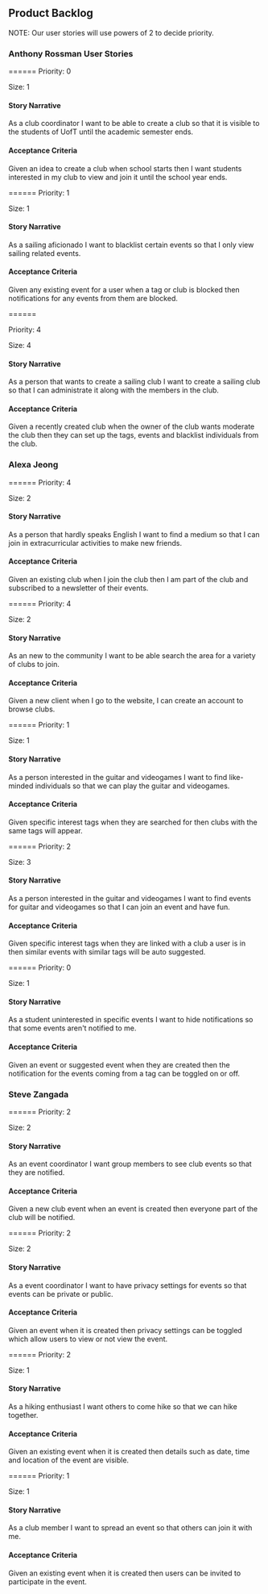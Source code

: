 ## Product Backlog
NOTE: 
Our user stories will use powers of 2 to decide priority.

### Anthony Rossman User Stories
======
Priority: 0

Size: 1
#### Story Narrative
As a club coordinator I want to be able to create a club so that it is visible to the students of UofT until the academic semester ends.
#### Acceptance Criteria
Given an idea to create a club when school starts then I want students interested in my club to view and join it until the school year ends.

======
Priority: 1

Size: 1
#### Story Narrative
As a sailing aficionado I want to blacklist certain events so that I only view sailing related events.
#### Acceptance Criteria
Given any existing event for a user when a tag or club is blocked then notifications for any events from them are blocked.

======

Priority: 4

Size: 4
#### Story Narrative
As a person that wants to create a sailing club I want to create a sailing club so that I can administrate it along with the members in the club.
#### Acceptance Criteria
Given a recently created club when the owner of the club wants moderate the club then they can set up the tags, events and blacklist individuals from the club.

### Alexa Jeong
======
Priority: 4

Size: 2
#### Story Narrative
As a person that hardly speaks English I want to find a medium so that I can join in extracurricular activities to make new friends.
#### Acceptance Criteria
Given an existing club when I join the club then I am part of the club and subscribed to a newsletter of their events.

======
Priority: 4

Size: 2
#### Story Narrative
As an new to the community I want to be able search the area for a variety of clubs to join.
#### Acceptance Criteria
Given a new client when I go to the website, I can create an account to browse clubs.


======
Priority: 1

Size: 1
#### Story Narrative
As a person interested in the guitar and videogames I want to find like-minded individuals so that we can play the guitar and videogames.
#### Acceptance Criteria
Given specific interest tags when they are searched for then clubs with the same tags will appear.

======
Priority: 2

Size: 3
#### Story Narrative
As a person interested in the guitar and videogames I want to find events for guitar and videogames so that I can join an event and have fun.
#### Acceptance Criteria
Given specific interest tags when they are linked with a club a user is in then similar events with similar tags will be auto suggested.

======
Priority: 0

Size: 1
#### Story Narrative
As a student uninterested in specific events I want to hide notifications so that some events aren't notified to me.
#### Acceptance Criteria
Given an event or suggested event when they are created then the notification for the events coming from a tag can be toggled on or off.

### Steve Zangada
======
Priority: 2

Size: 2
#### Story Narrative
As an event coordinator I want group members to see club events so that they are notified.
#### Acceptance Criteria
Given a new club event when an event is created then everyone part of the club will be notified.

======
Priority: 2

Size: 2
#### Story Narrative
As a event coordinator I want to have privacy settings for events so that events can be private or public.
#### Acceptance Criteria
Given an event when it is created then privacy settings can be toggled which allow users to view or not view the event.

======
Priority: 2

Size: 1
#### Story Narrative
As a hiking enthusiast I want others to come hike so that we can hike together.
#### Acceptance Criteria
Given an existing event when it is created then details such as date, time and location of the event are visible.

======
Priority: 1

Size: 1
#### Story Narrative
As a club member I want to spread an event so that others can join it with me.
#### Acceptance Criteria
Given an existing event when it is created then users can be invited to participate in the event.
